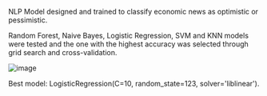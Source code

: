 NLP Model designed and trained to classify economic news as optimistic or pessimistic.

Random Forest, Naive Bayes, Logistic Regression, SVM and KNN models were tested and the one with the highest accuracy was selected through grid search and cross-validation.

![image](https://github.com/user-attachments/assets/1a305b0a-9ac9-4ef3-9766-ecbbb7ae1695)

Best model: LogisticRegression(C=10, random_state=123, solver='liblinear').
